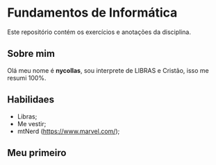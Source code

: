 # Fundamentos de Informática 
Este repositório contém os exercícios e anotações da disciplina.

## Sobre mim

  Olá meu nome é **nycollas**, sou interprete de LIBRAS e Cristão, isso me resumi 100%.
 
 ## Habilidaes
   
   * Libras;
   * Me vestir;
   * mtNerd (https://www.marvel.com/);
   

 ## Meu primeiro 
 ````

  ````
